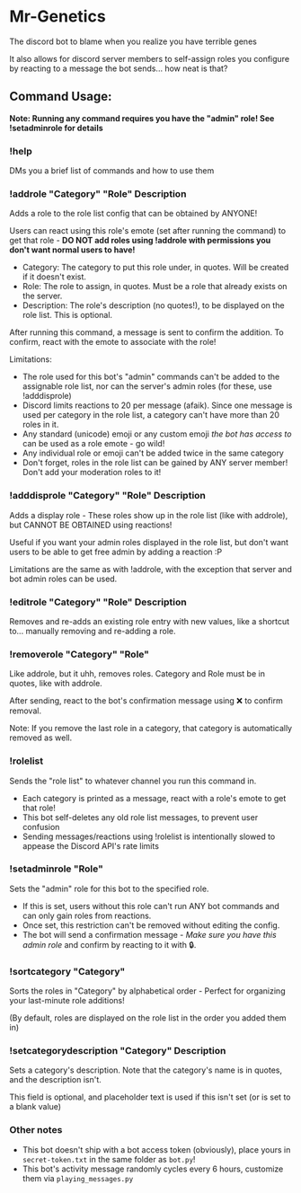 # Mr-Genetics
 The discord bot to blame when you realize you have terrible genes

 It also allows for discord server members to self-assign roles you configure by reacting to a message the bot sends... how neat is that?

## Command Usage:

**Note: Running any command requires you have the "admin" role! See !setadminrole for details**

### !help
DMs you a brief list of commands and how to use them


### !addrole "Category" "Role" Description
Adds a role to the role list config that can be obtained by ANYONE!

Users can react using this role's emote (set after running the command) to get that role - **DO NOT add roles using !addrole with permissions you don't want normal users to have!**
  - Category: The category to put this role under, in quotes. Will be created if it doesn't exist.
  - Role: The role to assign, in quotes. Must be a role that already exists on the server.
  - Description: The role's description (no quotes!), to be displayed on the role list. This is optional.
  
After running this command, a message is sent to confirm the addition. To confirm, react with the emote to associate with the role!

Limitations:
  - The role used for this bot's "admin" commands can't be added to the assignable role list, nor can the server's admin roles (for these, use !adddisprole)
  - Discord limits reactions to 20 per message (afaik). Since one message is used per category in the role list, a category can't have more than 20 roles in it.
  - Any standard (unicode) emoji or any custom emoji *the bot has access to* can be used as a role emote - go wild!
  - Any individual role or emoji can't be added twice in the same category
  - Don't forget, roles in the role list can be gained by ANY server member! Don't add your moderation roles to it!


### !adddisprole "Category" "Role" Description
Adds a display role - These roles show up in the role list (like with addrole), but CANNOT BE OBTAINED using reactions!

Useful if you want your admin roles displayed in the role list, but don't want users to be able to get free admin by adding a reaction :P

Limitations are the same as with !addrole, with the exception that server and bot admin roles can be used.


### !editrole "Category" "Role" Description
Removes and re-adds an existing role entry with new values, like a shortcut to... manually removing and re-adding a role.


### !removerole "Category" "Role"
Like addrole, but it uhh, removes roles. Category and Role must be in quotes, like with addrole.

After sending, react to the bot's confirmation message using ❌ to confirm removal.

Note: If you remove the last role in a category, that category is automatically removed as well.


### !rolelist
Sends the "role list" to whatever channel you run this command in.

  - Each category is printed as a message, react with a role's emote to get that role!
  - This bot self-deletes any old role list messages, to prevent user confusion
  - Sending messages/reactions using !rolelist is intentionally slowed to appease the Discord API's rate limits


### !setadminrole "Role"
Sets the "admin" role for this bot to the specified role.

  - If this is set, users without this role can't run ANY bot commands and can only gain roles from reactions.
  - Once set, this restriction can't be removed without editing the config.
  - The bot will send a confirmation message - *Make sure you have this admin role* and confirm by reacting to it with 🔒.


### !sortcategory "Category"
Sorts the roles in "Category" by alphabetical order - Perfect for organizing your last-minute role additions!

(By default, roles are displayed on the role list in the order you added them in)


### !setcategorydescription "Category" Description
Sets a category's description. Note that the category's name is in quotes, and the description isn't.

This field is optional, and placeholder text is used if this isn't set (or is set to a blank value)


### Other notes
 - This bot doesn't ship with a bot access token (obviously), place yours in `secret-token.txt` in the same folder as `bot.py`!
 - This bot's activity message randomly cycles every 6 hours, customize them via `playing_messages.py`
